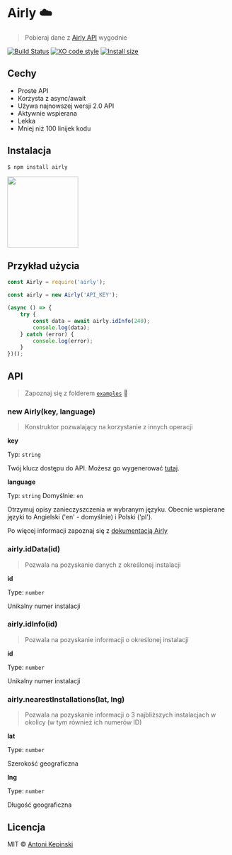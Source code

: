 # Airly :cloud:

> Pobieraj dane z [Airly API](https://developer.airly.eu/docs) wygodnie

[![Build Status](https://travis-ci.org/xxczaki/airly.svg?branch=master)](https://travis-ci.org/xxczaki/airly) 
[![XO code style](https://img.shields.io/badge/code_style-XO-5ed9c7.svg)](https://github.com/xojs/xo) 
[![Install size](https://packagephobia.now.sh/badge?p=airly)](https://packagephobia.now.sh/result?p=airly)

## Cechy

* Proste API
* Korzysta z async/await
* Używa najnowszej wersji 2.0 API
* Aktywnie wspierana
* Lekka
* Mniej niż 100 linijek kodu

## Instalacja

```
$ npm install airly
```

<a href="https://www.patreon.com/akepinski">
	<img src="https://c5.patreon.com/external/logo/become_a_patron_button@2x.png" width="160">
</a>


## Przykład użycia

```js
const Airly = require('airly');

const airly = new Airly('API_KEY');

(async () => {
	try {
		const data = await airly.idInfo(240);
		console.log(data);
	} catch (error) {
		console.log(error);
	}
})();
```


## API

> Zapoznaj się z folderem [`examples`](https://github.com/xxczaki/airly/tree/master/examples) :rocket:

### new Airly(key, language)

> Konstruktor pozwalający na korzystanie z innych operacji

**key**

Typ: `string`

Twój klucz dostępu do API. Możesz go wygenerować [tutaj](https://developer.airly.eu/).

**language**

Typ: `string`
Domyślnie: `en`

Otrzymuj opisy zanieczyszczenia w wybranym języku. Obecnie wspierane języki to Angielski ('en' - domyślnie) i Polski ('pl').

Po więcej informacji zapoznaj się z [dokumentacją Airly](https://developer.airly.eu/docs#general.language)

### airly.idData(id)

> Pozwala na pozyskanie danych z określonej instalacji

**id**

Type: `number`

Unikalny numer instalacji

### airly.idInfo(id)

> Pozwala na pozyskanie informacji o określonej instalacji

**id**

Type: `number`

Unikalny numer instalacji

### airly.nearestInstallations(lat, lng)

> Pozwala na pozyskanie informacji o 3 najbliższych instalacjach w okolicy (w tym również ich numerów ID)

**lat**

Type: `number`

Szerokość geograficzna

**lng**

Type: `number`

Długość geograficzna

## Licencja

MIT © [Antoni Kepinski](https://kepinski.me)
